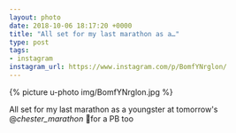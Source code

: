 ```yaml
---
layout: photo
date: 2018-10-06 18:17:20 +0000
title: "All set for my last marathon as a…"
type: post
tags:
- instagram
instagram_url: https://www.instagram.com/p/BomfYNrglon/
---
```


{% picture u-photo img/BomfYNrglon.jpg %}

All set for my last marathon as a youngster at tomorrow's @_chester_marathon_ 🤞for a PB too 
